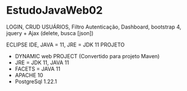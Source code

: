 # EstudoJavaWeb02
LOGIN, CRUD USUÁRIOS, Filtro Autenticação, Dashboard, bootstrap 4, jquery + Ajax (delete, busca [json]) 

ECLIPSE IDE, JAVA = 11, JRE = JDK 11
PROJETO 
- DYNAMIC web PROJECT  (Convertido para projeto Maven)
- JRE = JDK 11, JAVA 11
- FACETS = JAVA 11
- APACHE 10  
- PostgreSql 1.22.1 

